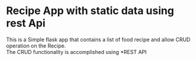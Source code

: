 # Recipe App with static data using rest Api

This is a Simple flask app that contains a list of food recipe and allow CRUD operation on the Recipe. <br>
The CRUD functionality is accomplished using *REST API
